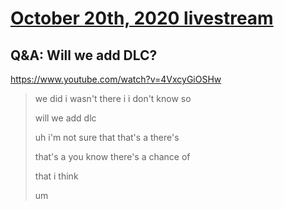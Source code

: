 # [October 20th, 2020 livestream](../2020-10-20.md)
## Q&A: Will we add DLC?
https://www.youtube.com/watch?v=4VxcyGiOSHw
> we did i wasn't there i i don't know so
> 
> will we add dlc
> 
> uh i'm not sure that that's a there's
> 
> that's a you know there's a chance of
> 
> that i think
> 
> um
> 
